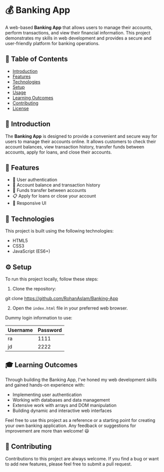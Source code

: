 # :moneybag: Banking App

A web-based **Banking App** that allows users to manage their accounts, perform transactions, and view their financial information. This project demonstrates my skills in web development and provides a secure and user-friendly platform for banking operations.

## :bookmark_tabs: Table of Contents

- [Introduction](#introduction)
- [Features](#features)
- [Technologies](#technologies)
- [Setup](#setup)
- [Usage](#usage)
- [Learning Outcomes](#learning-outcomes)
- [Contributing](#contributing)
- [License](#license)

## :loudspeaker: Introduction

The **Banking App** is designed to provide a convenient and secure way for users to manage their accounts online. It allows customers to check their account balances, view transaction history, transfer funds between accounts, apply for loans, and close their accounts.

## :star2: Features

- :bust_in_silhouette: User authentication
- :money_with_wings: Account balance and transaction history
- :arrows_counterclockwise: Funds transfer between accounts
- :clipboard: Apply for loans or close your account
- :iphone: Responsive UI

## :wrench: Technologies

This project is built using the following technologies:

- HTML5
- CSS3
- JavaScript (ES6+)

## :gear: Setup

To run this project locally, follow these steps:

1. Clone the repository:

git clone https://github.com/RohanAslam/Banking-App

2. Open the `index.html` file in your preferred web browser.

Dummy login information to use:

| Username        | Password         |
|-----------------|------------------|
| ra              | 1111             |
| jd              | 2222             |

## :mortar_board: Learning Outcomes

Through building the Banking App, I've honed my web development skills and gained hands-on experience with:

- Implementing user authentication
- Working with databases and data management
- Extensive work with arrays and DOM manipulation
- Building dynamic and interactive web interfaces

Feel free to use this project as a reference or a starting point for creating your own banking application. Any feedback or suggestions for improvement are more than welcome! :smiley:

## :handshake: Contributing

Contributions to this project are always welcome. If you find a bug or want to add new features, please feel free to submit a pull request.

